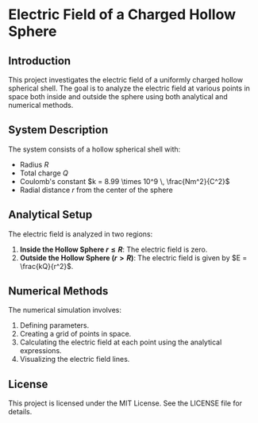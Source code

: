 # Electric Field of a Charged Hollow Sphere

## Introduction
This project investigates the electric field of a uniformly charged hollow spherical shell. The goal is to analyze the electric field at various points in space both inside and outside the sphere using both analytical and numerical methods.

## System Description
The system consists of a hollow spherical shell with:
- Radius $R$
- Total charge $Q$
- Coulomb's constant $k = 8.99 \times 10^9 \, \frac{Nm^2}{C^2}$
- Radial distance $r$ from the center of the sphere

## Analytical Setup
The electric field is analyzed in two regions:
1. **Inside the Hollow Sphere $r \leq R$**: The electric field is zero.
2. **Outside the Hollow Sphere ($r > R$)**: The electric field is given by $E = \frac{kQ}{r^2}$.

## Numerical Methods
The numerical simulation involves:
1. Defining parameters.
2. Creating a grid of points in space.
3. Calculating the electric field at each point using the analytical expressions.
4. Visualizing the electric field lines.

## License
This project is licensed under the MIT License. See the LICENSE file for details.
